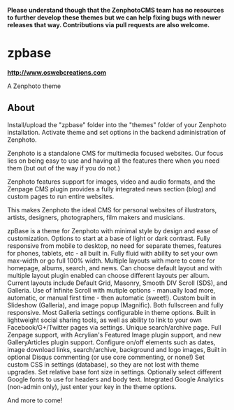 **Please understand though that the ZenphotoCMS team has no resources to further develop these themes but we can help fixing bugs with newer releases that way. Contributions via pull requests are also welcome.**

zpbase
======

**http://www.oswebcreations.com**

A Zenphoto theme

About
--------------

Install/upload the "zpbase" folder into the "themes" folder of your Zenphoto installation. Activate theme and set options in the backend administration of Zenphoto.

Zenphoto is a standalone CMS for multimedia focused websites. Our focus lies on being easy to use and having all the features there when you need them (but out of the way if you do not.)

Zenphoto features support for images, video and audio formats, and the Zenpage CMS plugin provides a fully integrated news section (blog) and custom pages to run entire websites.

This makes Zenphoto the ideal CMS for personal websites of illustrators, artists, designers, photographers, film makers and musicians.

zpBase is a theme for Zenphoto with minimal style by design and ease of customization. Options to start at a base of light or dark contrast. Fully responsive from mobile to desktop, no need for separate themes, features for phones, tablets, etc - all built in. Fully fluid with ability to set your own max-width or go full 100% width. Multiple layouts with more to come for homepage, albums, search, and news.  Can choose default layout and with multiple layout plugin enabled can choose different layouts per album. Current layouts include Default Grid, Masonry, Smooth DIV Scroll (SDS), and Galleria. Use of Infinite Scroll with mutiple options - manually load more, automatic, or manual first time - then automatic (sweet!). Custom built in Slideshow (Galleria), and image popup (Magnific).  Both fullscreen and fully responsive. Most Galleria settings configurable in theme options. Built in lightweight social sharing tools, as well as ability to link to your own Facebook/G+/Twitter pages via settings. Unique search/archive page. Full Zenpage support, with Acrylian's Featured Image plugin support, and new GalleryArticles plugin support. Configure on/off elements such as dates, image download links, search/archive, background and logo images, Built in optional Disqus commenting (or use core commenting, or none!) Set custom CSS in settings (database), so they are not lost with theme upgrades. Set relative base font size in settings. Optionally select different Google fonts to use for headers and body text. Integrated Google Analytics (non-admin only), just enter your key in the theme options.

And more to come!
